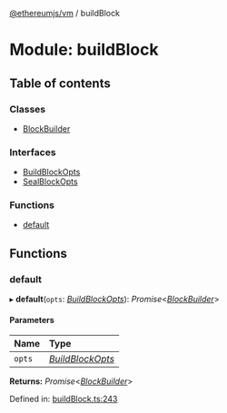 [@ethereumjs/vm](../README.md) / buildBlock

# Module: buildBlock

## Table of contents

### Classes

- [BlockBuilder](../classes/buildblock.blockbuilder.md)

### Interfaces

- [BuildBlockOpts](../interfaces/buildblock.buildblockopts.md)
- [SealBlockOpts](../interfaces/buildblock.sealblockopts.md)

### Functions

- [default](buildblock.md#default)

## Functions

### default

▸ **default**(`opts`: [*BuildBlockOpts*](../interfaces/buildblock.buildblockopts.md)): *Promise*<[*BlockBuilder*](../classes/buildblock.blockbuilder.md)\>

#### Parameters

| Name | Type |
| :------ | :------ |
| `opts` | [*BuildBlockOpts*](../interfaces/buildblock.buildblockopts.md) |

**Returns:** *Promise*<[*BlockBuilder*](../classes/buildblock.blockbuilder.md)\>

Defined in: [buildBlock.ts:243](https://github.com/ethereumjs/ethereumjs-monorepo/blob/master/packages/vm/src/buildBlock.ts#L243)
